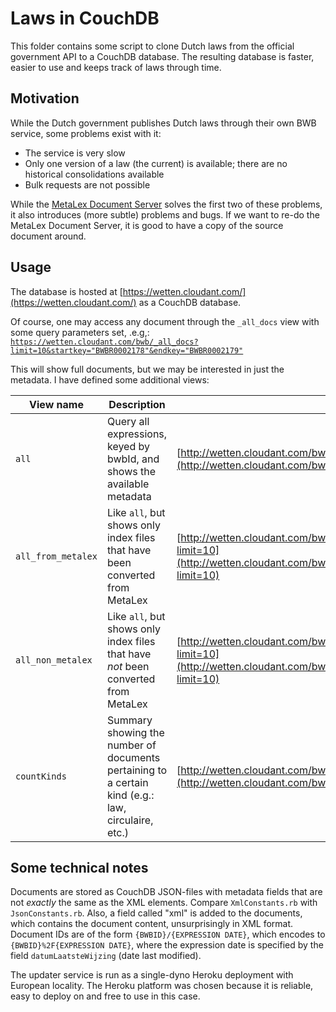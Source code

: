 Laws in CouchDB
===============
This folder contains some script to clone Dutch laws from the official government API to a CouchDB database. The resulting database is faster, easier to use and keeps track of laws through time.

Motivation
----------
While the Dutch government publishes Dutch laws through their own BWB service, some problems exist with it:

* The service is very slow
* Only one version of a law (the current) is available; there are no historical consolidations available
* Bulk requests are not possible

While the [MetaLex Document Server](http://doc.metalex.eu/) solves the first two of these problems, it also introduces (more subtle) problems and bugs. If we want to re-do the MetaLex Document Server, it is good to have a copy of the source document around. 

Usage
-----
The database is hosted at [https://wetten.cloudant.com/](https://wetten.cloudant.com/) as a CouchDB database. 

Of course, one may access any document through the `_all_docs` view with some query parameters set, .e.g,:
[`https://wetten.cloudant.com/bwb/_all_docs?limit=10&startkey="BWBR0002178"&endkey="BWBR0002179"`](https://wetten.cloudant.com/bwb/_all_docs?limit=10&startkey="BWBR0002178"&endkey="BWBR0002179")

This will show full documents, but we may be interested in just the metadata. I have defined some additional views:

| View name          | Description                                                                                          | Example                                                                                                                                                                                 |
| ---                | ---                                                                                                  | ---                                                                                                                                                                                     |
| `all`              | Query all expressions, keyed by bwbId, and shows the available metadata                              | [http://wetten.cloudant.com/bwb/_design/RegelingInfo/_view/all?limit=10](http://wetten.cloudant.com/bwb/_design/RegelingInfo/_view/all?limit=10)                                        |
| `all_from_metalex` | Like `all`, but shows only index files that have been converted from MetaLex                         | [http://wetten.cloudant.com/bwb/_design/RegelingInfo/_view/all_from_metalex?limit=10](http://wetten.cloudant.com/bwb/_design/RegelingInfo/_view/all_from_metalex?limit=10)              |
| `all_non_metalex`  | Like `all`, but shows only index files that have *not* been converted from MetaLex                   | [http://wetten.cloudant.com/bwb/_design/RegelingInfo/_view/all_non_metalex?limit=10](http://wetten.cloudant.com/bwb/_design/RegelingInfo/_view/all_non_metalex?limit=10)                |
| `countKinds`       | Summary showing the number of documents pertaining to a certain kind (e.g.: law, circulaire, etc.)   | [http://wetten.cloudant.com/bwb/_design/RegelingInfo/_view/countKinds](http://wetten.cloudant.com/bwb/_design/RegelingInfo/_view/countKinds)                                            |

Some technical notes
--------------------
Documents are stored as CouchDB JSON-files with metadata fields that are not *exactly* the same as the XML elements. Compare `XmlConstants.rb` with `JsonConstants.rb`. Also, a field called "xml" is added to the documents, which contains the document content, unsurprisingly in XML format. Document IDs are of the form `{BWBID}/{EXPRESSION DATE}`, which encodes to `{BWBID}%2F{EXPRESSION DATE}`, where the expression date is specified by the field `datumLaatsteWijzing` (date last modified).

The updater service is run as a single-dyno Heroku deployment with European locality. The Heroku platform was chosen because it is reliable, easy to deploy on and free to use in this case. 